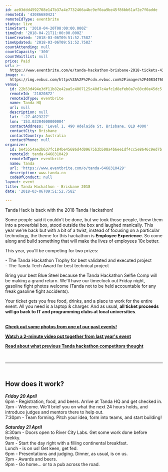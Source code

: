 ```yaml
---
id: ae03ddd4592708e147b37a4e7732466a4bc9ef0aa9be45f86bb61af2e7f0adde
remoteId: '43086680421'
remoteIdType: eventbrite
status: live
timeStart: '2018-04-20T08:00:00.000Z'
timeEnd: '2018-04-21T11:00:00.000Z'
timeCreated: '2018-03-06T09:51:52.758Z'
timeUpdated: '2018-03-06T09:51:52.758Z'
countAttending: null
countCapacity: '300'
countWaitlist: null
price: Paid
url: >-
  https://www.eventbrite.com/e/tanda-hackathon-brisbane-2018-tickets-43086680421?aff=ebapi
image: >-
  https://img.evbuc.com/https%3A%2F%2Fcdn.evbuc.com%2Fimages%2F40834760%2F88702671483%2F1%2Foriginal.jpg?s=0e713f7e16cb1c77224f1e3db2adde59
venue:
  id: 22b53d494e3df11b82e42aa5c4007125c40d7c4afc1d8efeb0a7c88cd0e45dc5
  remoteId: '21020872'
  remoteIdType: eventbrite
  name: Tanda HQ
  url: null
  description: null
  lat: '-27.4623227'
  lon: '153.03204600000004'
  contactAddress: 'Level 1, 490 Adelaide St, Brisbane, QLD 4000'
  contactCity: Brisbane
  contactCountry: Australia
  contactPhone: null
organizer:
  id: be45554ae2b637fc184be45686d4d09675b3b508a4b6ee1df4cc5e8646c9ed7b
  remoteId: tanda-6468310429
  remoteIdType: eventbrite
  name: Tanda
  url: 'https://www.eventbrite.com/o/tanda-6468310429'
  description: www.tanda.co
  codeOfConduct: null
layout: event
title: Tanda Hackathon - Brisbane 2018
date: '2018-03-06T09:51:52.758Z'

---
```

<P>Tanda Hack is back with the 2018 Tanda Hackathon!</P>
<P>Some people said it couldn't be done, but we took those people, threw them into a proverbial box, stood outside the box and laughed manically. This year we're back but with a bit of a twist, instead of focusing on a particular technology, the theme for this hackathon is <STRONG>Employee Experience</STRONG>. So come along and build something that will make the lives of employees 10x better.</P>
<P>This year, you'll be competing for two prizes:</P>
<P>- The Tanda Hackathon Trophy for best validated and executed project<BR>- The Tanda Tech Award for best technical project<BR></P>
<P>Bring your best Blue Steel because the Tanda Hackathon Selfie Comp will be making a grand return. We'll have our timeclock out Friday night, gasoline fight photos welcome (Tanda not to be held accountable for any freak gasoline fight accidents).</P>
<P>Your ticket gets you free food, drinks, and a place to work for the entire event. All you need is a laptop &amp; charger. And as usual, <STRONG>all ticket proceeds will go back to IT and programming clubs at local universities</STRONG>.<BR></P>
<P><BR><STRONG><A HREF="https://drive.google.com/drive/folders/0B7XZWhY7Dd4PZGUtTENROGJrbmc?usp=sharing" TARGET="_blank" REL="noreferrer noopener nofollow noopener noreferrer nofollow">Check out some photos from one of our past events!</A></STRONG></P>
<P><A HREF="https://www.youtube.com/watch?v=Lq_KF0Hr8QI" TARGET="_blank" REL="noreferrer noopener nofollow noopener noreferrer nofollow"><STRONG>Watch a 2-minute video put together from last year's event</STRONG></A></P>
<P><STRONG><A HREF="https://medium.com/tanda-developers/tagged/hackathons" TARGET="_blank" REL="noreferrer noopener nofollow noopener noreferrer nofollow">Read about what previous Tanda hackathon competitors thought</A></STRONG></P>
<P><BR></P>
<HR>
<H2><STRONG><BR></STRONG>How does it work?</H2>
<P><EM><STRONG>Friday 20 April</STRONG><BR></EM>6pm - Registration, food, and beers. Arrive at Tanda HQ and get checked in.<BR>7pm - Welcome. We’ll brief you on what the next 24 hours holds, and introduce judges and mentors there to help out.<BR>7:30pm - Team forming. Pitch your idea, form into teams, and start building!</P>
<P><EM><STRONG>Saturday 21 April</STRONG><BR></EM>8:30am - Doors open to River City Labs. Get some work done before brekky.<BR>9am - Start the day right with a filling continental breakfast.<BR>Lunch - is on us! Get keen, get fed.<BR>6pm - Presentations and judging. Dinner, as usual, is on us.<BR>7pm - Awards and beers.<BR>9pm - Go home... or to a pub across the road.</P>
<P><SPAN><BR></SPAN></P>
